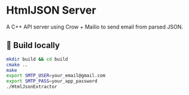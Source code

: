 # HtmlJSON Server

A C++ API server using Crow + Mailio to send email from parsed JSON.

## 🔧 Build locally

```bash
mkdir build && cd build
cmake ..
make
export SMTP_USER=your_email@gmail.com
export SMTP_PASS=your_app_password
./HtmlJsonExtractor
